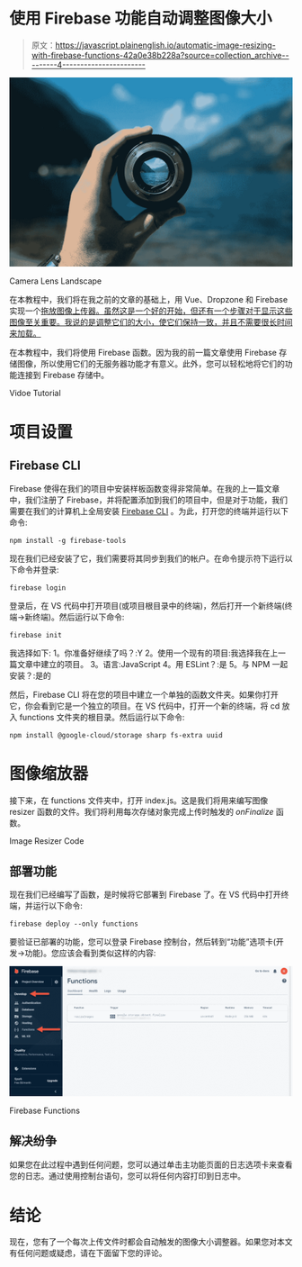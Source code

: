 # 使用 Firebase 功能自动调整图像大小

> 原文：<https://javascript.plainenglish.io/automatic-image-resizing-with-firebase-functions-42a0e38b228a?source=collection_archive---------4----------------------->

![](img/83229b983787d0535f8962d3802d8603.png)

Camera Lens Landscape

在本教程中，我们将在我之前的文章的基础上，用 Vue、Dropzone 和 Firebase 实现一个[拖放图像上传器。虽然这是一个好的开始，但还有一个步骤对于显示这些图像至关重要。我说的是调整它们的大小，使它们保持一致，并且不需要很长时间来加载。](https://medium.com/javascript-in-plain-english/drag-and-drop-image-upload-with-vue-js-dropzone-and-firebase-dd6fb7e2e54b)

在本教程中，我们将使用 Firebase 函数。因为我的前一篇文章使用 Firebase 存储图像，所以使用它们的无服务器功能才有意义。此外，您可以轻松地将它们的功能连接到 Firebase 存储中。

Vidoe Tutorial

# 项目设置

## Firebase CLI

Firebase 使得在我们的项目中安装样板函数变得非常简单。在我的上一篇文章中，我们注册了 Firebase，并将配置添加到我们的项目中，但是对于功能，我们需要在我们的计算机上全局安装 [Firebase CLI](https://firebase.google.com/docs/cli) 。为此，打开您的终端并运行以下命令:

```
npm install -g firebase-tools
```

现在我们已经安装了它，我们需要将其同步到我们的帐户。在命令提示符下运行以下命令并登录:

```
firebase login
```

登录后，在 VS 代码中打开项目(或项目根目录中的终端)，然后打开一个新终端(终端->新终端)。然后运行以下命令:

```
firebase init
```

我选择如下:
1。你准备好继续了吗？:Y
2。使用一个现有的项目:我选择我在上一篇文章中建立的项目。
3。语言:JavaScript
4。用 ESLint？:是
5。与 NPM 一起安装？:是的

然后，Firebase CLI 将在您的项目中建立一个单独的函数文件夹。如果你打开它，你会看到它是一个独立的项目。在 VS 代码中，打开一个新的终端，将 cd 放入 functions 文件夹的根目录。然后运行以下命令:

```
npm install @google-cloud/storage sharp fs-extra uuid
```

# 图像缩放器

接下来，在 functions 文件夹中，打开 index.js。这是我们将用来编写图像 resizer 函数的文件。我们将利用每次存储对象完成上传时触发的 *onFinalize* 函数。

Image Resizer Code

## 部署功能

现在我们已经编写了函数，是时候将它部署到 Firebase 了。在 VS 代码中打开终端，并运行以下命令:

```
firebase deploy --only functions
```

要验证已部署的功能，您可以登录 Firebase 控制台，然后转到“功能”选项卡(开发->功能)。您应该会看到类似这样的内容:

![](img/a05ae05dc36a9ff4f071e588bc5547ab.png)

Firebase Functions

## 解决纷争

如果您在此过程中遇到任何问题，您可以通过单击主功能页面的日志选项卡来查看您的日志。通过使用控制台语句，您可以将任何内容打印到日志中。

# 结论

现在，您有了一个每次上传文件时都会自动触发的图像大小调整器。如果您对本文有任何问题或疑虑，请在下面留下您的评论。